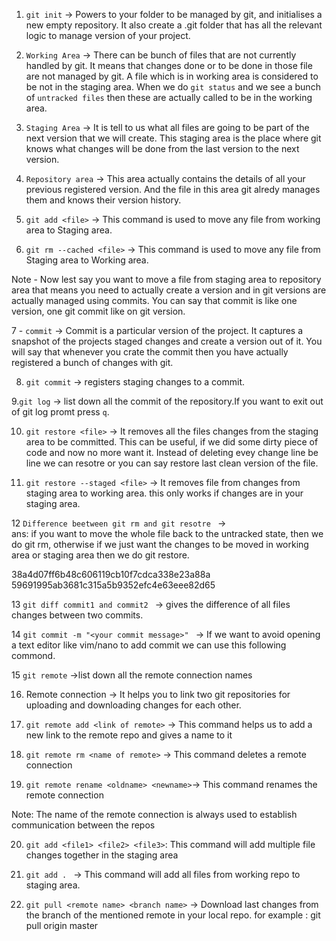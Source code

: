 1. `git init` -> Powers to your folder to be managed by git, and initialises a new empty 
repository. It also create a .git folder that has all the relevant logic to manage version
of your project. 

2. `Working Area` -> There can be bunch of files that are not currently handled by git. It means
that changes done or to be done in those file are not managed by git. A file which is in working 
area is considered to be not in the staging area. When we do `git status` and we see
 a bunch of `untracked files` then these are actually  called to be in the working area.

3. `Staging Area` -> It is tell to us what all files are going to be part of the next version 
that we will create. This staging area is the place where git knows what changes will be done 
from the last version to the next version.
  
4. `Repository area` -> This area actually contains the details of all your previous registered version.
And the file in this area git alredy manages them and knows their version history.

5. `git add <file>` -> This command is used to move any file from working area to Staging area.

6. `git rm --cached <file>` -> This command is used to move any file from Staging area to Working area.

Note - Now lest say you want to move a file from staging area to repository area that means you need to actually
create a version and in git versions are actually managed using commits. You can say that commit is like one version,
one git commit like on git version. 

7 - `commit` -> Commit is a particular version of the project. It captures a snapshot of the projects staged changes and
create a version out of it. You will say that whenever you crate the commit then you have actually registered a bunch of changes
with git.

8. `git commit` -> registers staging changes to a commit.

9.`git log` -> list down all the commit of the repository.If you want to exit out of git log promt press `q`.
 
10. `git restore <file>` -> It removes all the files changes from the staging area to be committed. This can be useful,
if we did some dirty piece of code and now no more want it. Instead of deleting evey change line be line we can resotre or
you can say restore last clean version of the file.

11. `git restore --staged <file>` -> It removes file from changes from staging area to working area.
this only works if changes are in your staging area. 

12 `Difference beetween git rm and git resotre ` ->  
ans: if you want to move the whole file back to the untracked state, then we do git rm, otherwise if we just want the 
changes to be moved in working area or staging area then we do git restore.

38a4d07ff6b48c606119cb10f7cdca338e23a88a 
59691995ab3681c315a5b9352efc4e63eee82d65

13 `git diff commit1 and commit2 ` -> gives the difference of all files changes between two commits.

14 `git commit -m "<your commit message>" ` -> If we want to avoid opening a text editor like vim/nano to add commit we can use this following commond. 

15 `git remote` ->list down all the remote connection names

16. Remote connection -> It helps you to link two git repositories for uploading and downloading changes for each other.

17. `git remote add <link of remote>` -> This command helps us to add a new link to the remote repo and gives a name to it

18. `git remote rm <name of remote>` -> This command deletes a remote connection

19. `git remote rename <oldname> <newname>`-> This command renames the remote connection

Note: The name of the remote connection is always used to establish communication between the repos  

20. `git add <file1> <file2> <file3>`: This command will add multiple file changes together in the staging area

21. `git add . ` -> This command will add all files from working repo to staging area.

22. `git pull <remote name> <branch name>` -> Download last changes from the branch of the mentioned remote in your local repo. for example : git pull origin master

